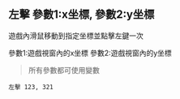 ## 左擊 參數1:x坐標, 參數2:y坐標
遊戲內滑鼠移動到指定坐標並點擊左鍵一次

參數1:遊戲視窗內的x坐標
參數2:遊戲視窗內的y坐標

> 所有參數都可使用變數

```
左擊 123, 321

```
